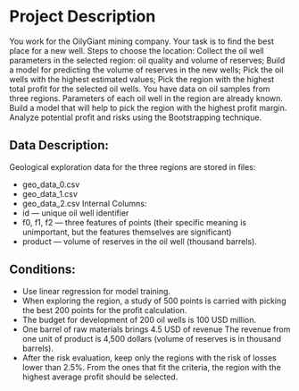# Project Description

You work for the OilyGiant mining company. Your task is to find the best place for a new well.
Steps to choose the location:
Collect the oil well parameters in the selected region: oil quality and volume of reserves;
Build a model for predicting the volume of reserves in the new wells;
Pick the oil wells with the highest estimated values;
Pick the region with the highest total profit for the selected oil wells.
You have data on oil samples from three regions. Parameters of each oil well in the region are already known. Build a model that will help to pick the region with the highest profit margin. Analyze potential profit and risks using the Bootstrapping technique.

## Data Description:
Geological exploration data for the three regions are stored in files:
- geo_data_0.csv
- geo_data_1.csv
- geo_data_2.csv
Internal Columns:
- id — unique oil well identifier
- f0, f1, f2 — three features of points (their specific meaning is unimportant, but the features themselves are significant)
- product — volume of reserves in the oil well (thousand barrels).

## Conditions:
- Use linear regression for model training.
- When exploring the region, a study of 500 points is carried with picking the best 200 points for the profit calculation.
- The budget for development of 200 oil wells is 100 USD million.
- One barrel of raw materials brings 4.5 USD of revenue The revenue from one unit of product is 4,500 dollars (volume of reserves is in thousand barrels).
- After the risk evaluation, keep only the regions with the risk of losses lower than 2.5%. From the ones that fit the criteria, the region with the highest average profit should be selected.

